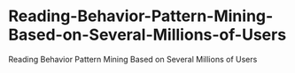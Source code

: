 # Reading-Behavior-Pattern-Mining-Based-on-Several-Millions-of-Users
Reading Behavior Pattern Mining Based on Several Millions of Users
